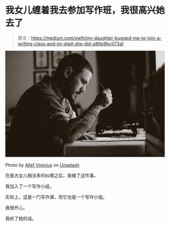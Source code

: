 # 我女儿缠着我去参加写作班，我很高兴她去了

> 原文：<https://medium.com/swlh/my-daughter-bugged-me-to-join-a-writing-class-and-im-glad-she-did-a86e9bc073a1>

![](img/ef5e2e9d1519872e462ada2b56c08b93.png)

Photo by [Allef Vinicius](https://unsplash.com/photos/P2BoE6tb8ig?utm_source=unsplash&utm_medium=referral&utm_content=creditCopyText) on [Unsplash](https://unsplash.com/search/photos/writing?utm_source=unsplash&utm_medium=referral&utm_content=creditCopyText)

在我大女儿相当多的纠缠之后，我做了这件事。

我加入了一个写作小组。

实际上，这是一门写作课，但它也是一个写作小组。

我很开心。

我听了她的话。